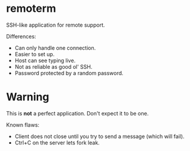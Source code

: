 # remoterm

SSH-like application for remote support.

Differences:
 - Can only handle one connection.
 - Easier to set up.
 - Host can see typing live.
 - Not as reliable as good ol' SSH.
 - Password protected by a random password.

# Warning

This is **not** a perfect application. Don't expect it to be one.

Known flaws:
 - Client does not close until you try to send a message (which will fail).
 - Ctrl+C on the server lets fork leak.
